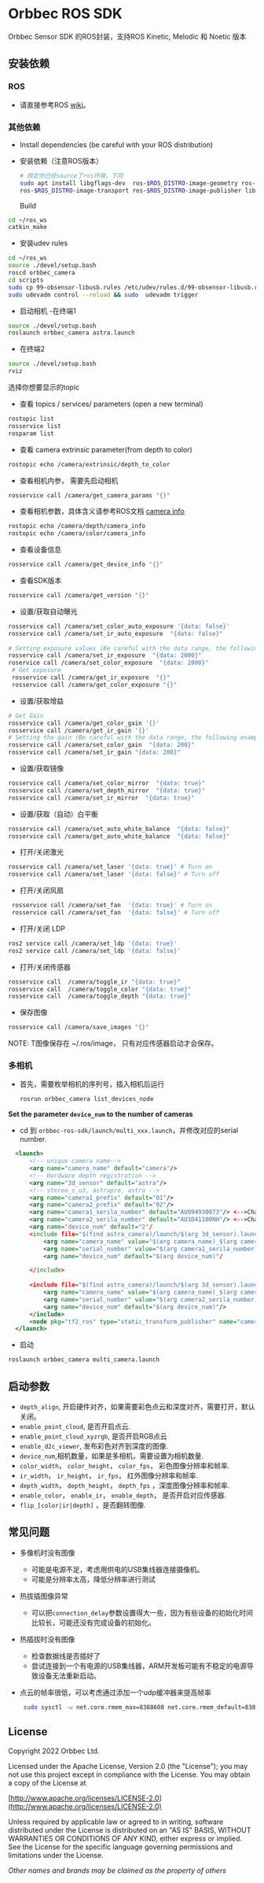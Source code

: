 # Orbbec ROS SDK

Orbbec Sensor SDK 的ROS封装，支持ROS Kinetic, Melodic 和 Noetic 版本

## 安装依赖

### ROS

- 请直接参考ROS [wiki](http://wiki.ros.org/ROS/Installation)。

### 其他依赖

- Install dependencies (be careful with your ROS distribution)
- 安装依赖（注意ROS版本）

  ```bash
  # 假定你已经source了ros环境，下同
  sudo apt install libgflags-dev  ros-$ROS_DISTRO-image-geometry ros-$ROS_DISTRO-camera-info-manager\
  ros-$ROS_DISTRO-image-transport ros-$ROS_DISTRO-image-publisher libgoogle-glog-dev libusb-1.0-0-dev libeigen3-dev
  ```

  Build

```bash
cd ~/ros_ws
catkin_make
```

- 安装udev rules

```bash
cd ~/ros_ws
source ./devel/setup.bash
roscd orbbec_camera
cd scripts
sudo cp 99-obsensor-libusb.rules /etc/udev/rules.d/99-obsensor-libusb.rules 
sudo udevadm control --reload && sudo  udevadm trigger
```

- 启动相机
-在终端1

```bash
source ./devel/setup.bash 
roslaunch orbbec_camera astra.launch
```

- 在终端2

```bash
source ./devel/setup.bash
rviz
```

选择你想要显示的topic

- 查看 topics / services/ parameters (open a new terminal)

```bash
rostopic list
rosservice list
rosparam list
```

- 查看 camera extrinsic parameter(from depth to color)

```bash
rostopic echo /camera/extrinsic/depth_to_color
```

- 查看相机内参， 需要先启动相机

```bash
rosservice call /camera/get_camera_params "{}"
```

- 查看相机参数，具体含义请参考ROS文档 [camera info](http://docs.ros.org/en/melodic/api/sensor_msgs/html/msg/CameraInfo.html)

```bash
rostopic echo /camera/depth/camera_info
rostopic echo /camera/color/camera_info
```

- 查看设备信息

```bash
rosservice call /camera/get_device_info "{}" 
```

- 查看SDK版本

```bash
rosservice call /camera/get_version "{}"
```

- 设置/获取自动曝光

```bash
rosservice call /camera/set_color_auto_exposure '{data: false}' 
rosservice call /camera/set_ir_auto_exposure  "{data: false}"
    
# Setting exposure values (Be careful with the data range, the following example may not be correct.)
rosservice call /camera/set_ir_exposure  "{data: 2000}"
roservice call /camera/set_color_exposure  "{data: 2000}"
 # Get exposure
 rosservice call /camera/get_ir_exposure  "{}"
 rosservice call /camera/get_color_exposure "{}"
```

- 设置/获取增益

```bash
# Get Gain
rosservice call /camera/get_color_gain '{}'
rosservice call /camera/get_ir_gain '{}' 
# Setting the gain (Be careful with the data range, the following example may not be correct.)
rosservice call /camera/set_color_gain  "{data: 200}"
rosservice call /camera/set_ir_gain "{data: 200}"
```

- 设置/获取镜像

```bash
rosservice call /camera/set_color_mirror  "{data: true}"
rosservice call /camera/set_depth_mirror  "{data: true}"
rosservice call /camera/set_ir_mirror  "{data: true}"
```

- 设置/获取（自动）白平衡

```bash
rosservice call /camera/set_auto_white_balance  "{data: false}"
rosservice call /camera/get_auto_white_balance  "{data: false}"
```

- 打开/关闭激光

```bash
rosservice call /camera/set_laser '{data: true}' # Turn on
rosservice call /camera/set_laser '{data: false}' # Turn off
```

- 打开/关闭风扇

```bash
 rosservice call /camera/set_fan  '{data: true}' # Turn on
 rosservice call /camera/set_fan  '{data: false}' # Turn off
```

- 打开/关闭 LDP

```bash
ros2 service call /camera/set_ldp '{data: true}'
ros2 service call /camera/set_ldp '{data: false}'
```

- 打开/关闭传感器

```bash
rosservice call  /camera/toggle_ir "{data: true}"
rosservice call  /camera/toggle_color "{data: true}"
rosservice call  /camera/toggle_depth "{data: true}"
```

- 保存图像

```bash
rosservice call /camera/save_images "{}"
```

NOTE: T图像保存在 ~/.ros/image， 只有对应传感器启动才会保存。

### 多相机

- 首先，需要枚举相机的序列号，插入相机后运行

  ```bash
  rosrun orbbec_camera list_devices_node 
  ```

**Set the parameter `device_num` to the number of cameras**

- cd 到 `orbbec-ros-sdk/launch/multi_xxx.launch`，并修改对应的serial number.

```xml
  <launch>
      <!-- unique camera name-->
      <arg name="camera_name" default="camera"/>
      <!-- Hardware depth registration -->
      <arg name="3d_sensor" default="astra"/>
      <!-- stereo_s_u3, astrapro, astra -->
      <arg name="camera1_prefix" default="01"/>
      <arg name="camera2_prefix" default="02"/>
      <arg name="camera1_serila_number" default="AU094930073"/> <-->Change serial number here </-->
      <arg name="camera2_serila_number" default="AU1D41100NH"/> <-->Change serial number here </-->
      <arg name="device_num" default="2"/
      <include file="$(find astra_camera)/launch/$(arg 3d_sensor).launch">
          <arg name="camera_name" value="$(arg camera_name)_$(arg camera1_prefix)"/>
          <arg name="serial_number" value="$(arg camera1_serila_number)"/>
          <arg name="device_num" default="$(arg device_num)"/

      </include>
  
      <include file="$(find astra_camera)/launch/$(arg 3d_sensor).launch">
          <arg name="camera_name" value="$(arg camera_name)_$(arg camera2_prefix)"/>
          <arg name="serial_number" value="$(arg camera2_serila_number)"/>
          <arg name="device_num" default="$(arg device_num)"/>
      </include>
      <node pkg="tf2_ros" type="static_transform_publisher" name="camera_tf" args="0 0 0 0 0 0 camera01_link camera02_link"/>
  </launch>
  ```

- 启动

``` bash
roslaunch orbbec_camera multi_camera.launch
```

## 启动参数

- `depth_align`, 开启硬件对齐，如果需要彩色点云和深度对齐，需要打开，默认关闭。
- `enable_point_cloud`, 是否开启点云.
- `enable_point_cloud_xyzrgb`, 是否开启RGB点云
- `enable_d2c_viewer`, 发布彩色对齐到深度的图像.
- `device_num`,相机数量，如果是多相机，需要设置为相机数量.
- `color_width`， `color_height`， `color_fps`， 彩色图像分辨率和帧率.
- `ir_width`， `ir_height`， `ir_fps`， 红外图像分辨率和帧率.
- `depth_width`， `depth_height`， `depth_fps` ，深度图像分辨率和帧率.
- `enable_color`， `enable_ir`， `enable_depth`， 是否开启对应传感器.
- `flip_[color|ir|depth]` ，是否翻转图像.

## 常见问题

- 多像机时没有图像
  - 可能是电源不足，考虑用供电的USB集线器连接摄像机。
  - 可能是分辨率太高，降低分辨率进行测试
- 热拔插图像异常
  - 可以把`connection_delay`参数设置得大一些，因为有些设备的初始化时间比较长，可能还没有完成设备的初始化。
- 热插拔时没有图像
  - 检查数据线是否插好了
  - 尝试连接到一个有电源的USB集线器，ARM开发板可能有不稳定的电源导致设备无法重新启动。
- 点云的帧率很低，可以考虑通过添加一个udp缓冲器来提高帧率

   ```bash
    sudo sysctl -w net.core.rmem_max=8388608 net.core.rmem_default=8388608
   ```

## License

Copyright 2022 Orbbec Ltd.

Licensed under the Apache License, Version 2.0 (the "License"); you may not use this project except in compliance with the License. You may obtain a copy of the License at

[http://www.apache.org/licenses/LICENSE-2.0](http://www.apache.org/licenses/LICENSE-2.0)

Unless required by applicable law or agreed to in writing, software distributed under the License is distributed on an "AS IS" BASIS, WITHOUT WARRANTIES OR CONDITIONS OF ANY KIND, either express or implied. See the License for the specific language governing permissions and limitations under the License.

*Other names and brands may be claimed as the property of others*
